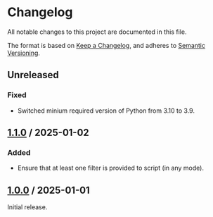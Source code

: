 # Changelog

All notable changes to this project are documented in this file.

The format is based on [Keep a Changelog](https://keepachangelog.com/en/1.1.0),
and adheres to [Semantic Versioning](https://semver.org/spec/v2.0.0).

## Unreleased

### Fixed

- Switched minium required version of Python from 3.10 to 3.9.

## [1.1.0](https://github.com/trallnag/filter-pre-commit-hooks/compare/v1.0.0...v1.1.0) / 2025-01-02

### Added

- Ensure that at least one filter is provided to script (in any mode).

## [1.0.0](https://github.com/trallnag/filter-pre-commit-hooks/compare/6014a859fec1b8842ea1dc573e096609e61ceecd...v1.0.0) / 2025-01-01

Initial release.
